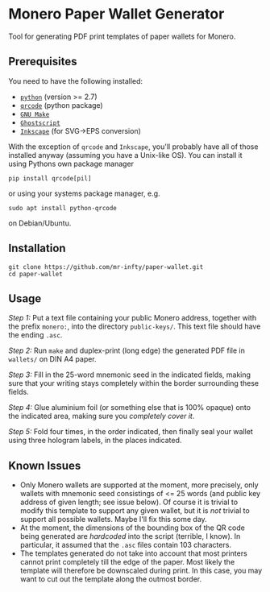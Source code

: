 # Monero Paper Wallet Generator

Tool for generating PDF print templates of paper wallets for Monero.

## Prerequisites

You need to have the following installed:

* [`python`](https://www.python.org) (version >= 2.7)
* [`qrcode`](https://github.com/lincolnloop/python-qrcode) (python package)
* [`GNU Make`](https://www.gnu.org/software/make/)
* [`Ghostscript`](https://www.ghostscript.com)
* [`Inkscape`](https://inkscape.org) (for SVG->EPS conversion)

With the exception of `qrcode` and `Inkscape`, you'll probably have all of those installed
anyway (assuming you have a Unix-like OS). You can install it using Pythons own
package manager

    pip install qrcode[pil]

or using your systems package manager, e.g. 

    sudo apt install python-qrcode

on Debian/Ubuntu.

## Installation

    git clone https://github.com/mr-infty/paper-wallet.git
    cd paper-wallet

## Usage

*Step 1:* Put a text file containing your public Monero address, together with the prefix
`monero:`, into the directory `public-keys/`. This text file should have the
ending `.asc`.

*Step 2:* Run `make` and duplex-print (long edge) the generated PDF file in
`wallets/` on DIN A4 paper.

*Step 3:* Fill in the 25-word mnemonic seed in the indicated fields, making
sure that your writing stays completely within the border surrounding these
fields.

*Step 4:* Glue aluminium foil (or something else that is 100% opaque) onto the
indicated area, making sure you *completely cover it*.

*Step 5:* Fold four times, in the order indicated, then finally seal your
wallet using three hologram labels, in the places indicated.

## Known Issues

* Only Monero wallets are supported at the moment, more precisely, only wallets
  with mnemonic seed consistings of <= 25 words (and public key address of
  given length; see issue below). Of course it is trivial to modify this
  template to support any given wallet, but it is *not* trivial to support all
  possible wallets. Maybe I'll fix this some day.
* At the moment, the dimensions of the bounding box of the QR code being
  generated are *hardcoded* into the script (terrible, I know). In particular,
  it assumed that the `.asc` files contain 103 characters.
* The templates generated do not take into account that most printers cannot
  print completely till the edge of the paper. Most likely the template will
  therefore be downscaled during print. In this case, you may want to cut out
  the template along the outmost border.
